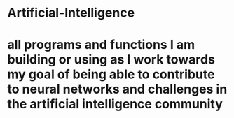 # Artificial-Intelligence

# all programs and functions I am building or using as I work towards my goal of being able to contribute to neural networks and challenges in the artificial intelligence community
